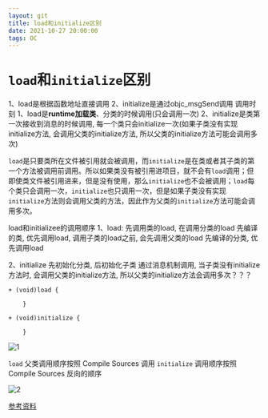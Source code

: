 ```yaml
---
layout: git
title: load和initialize区别
date: 2021-10-27 20:00:00
tags: OC
---
```


# `load`和`initialize`区别

1、load是根据函数地址直接调用
2、initialize是通过objc_msgSend调用
调用时刻
1、load是**runtime加载类**、分类的时候调用(只会调用一次)
2、initialize是类第一次接收到消息的时候调用, 每一个类只会initialize一次(如果子类没有实现initialize方法, 会调用父类的initialize方法, 所以父类的initialize方法可能会调用多次)


`load`是只要类所在文件被引用就会被调用，而`initialize`是在类或者其子类的第一个方法被调用前调用。所以如果类没有被引用进项目，就不会有`load`调用；但即使类文件被引用进来，但是没有使用，那么`initialize`也不会被调用；`load`每个类只会调用一次，`initialize`也只调用一次，但是如果子类没有实现`initialize`方法则会调用父类的方法，因此作为父类的`initialize`方法可能会调用多次。

load和initializee的调用顺序
1、load:
先调用类的load, 在调用分类的load
先编译的类, 优先调用load, 调用子类的load之前, 会先调用父类的load
先编译的分类, 优先调用load

2、initialize
先初始化分类, 后初始化子类
通过消息机制调用, 当子类没有initialize方法时, 会调用父类的initialize方法, 所以父类的initialize方法会调用多次？？？

```
+ (void)load {

    }
    
+ (void)initialize {

    }
```

![1](1.png)


`load` 父类调用顺序按照 Compile Sources 调用
`initialize` 调用顺序按照 Compile Sources 反向的顺序

![2](2.png)


[参考资料](https://www.jianshu.com/p/5e5a26c1ae15)